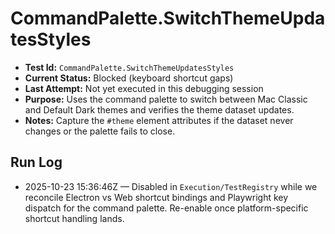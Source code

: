 # CommandPalette.SwitchThemeUpdatesStyles

- **Test Id:** `CommandPalette.SwitchThemeUpdatesStyles`
- **Current Status:** Blocked (keyboard shortcut gaps)
- **Last Attempt:** Not yet executed in this debugging session
- **Purpose:** Uses the command palette to switch between Mac Classic and Default Dark themes and verifies the theme dataset updates.
- **Notes:** Capture the `#theme` element attributes if the dataset never changes or the palette fails to close.

## Run Log

- 2025-10-23 15:36:46Z — Disabled in `Execution/TestRegistry` while we reconcile Electron vs Web shortcut bindings and Playwright key dispatch for the command palette. Re-enable once platform-specific shortcut handling lands.
